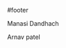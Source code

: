 #footer
<html>
  <head>
    <body>
      <footer>
        <p>Manasi Dandhach</p>
        <a href="manasi@techfest.org">
        </a>
        <p1>Arnav patel</p1>
        <a1 href="arnav@techfest.org">
        </a1>
      </footer>
    </body>
  </head>
  </html>
